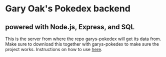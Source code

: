 # Gary Oak's Pokedex backend
## powered with Node.js, Express, and SQL

This is the server from where the repo garys-pokedex will get its data from. Make sure to download this together with garys-pokedex to make sure the project works. Instructions on how to use [here](https://github.com/innopaolo/garys-pokedex).